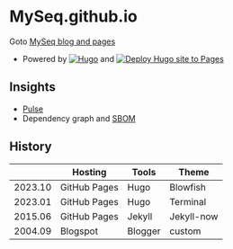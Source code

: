 # MySeq.github.io

Goto [MySeq blog and pages](https://myseq.github.io/)

 - Powered by  [![Hugo](https://img.shields.io/badge/Hugo-black.svg?style=for-the-badge&logo=Hugo)](https://gohugo.io/) and [![Deploy Hugo site to Pages](https://github.com/myseq/myseq.github.io/actions/workflows/hugo.yml/badge.svg)](https://github.com/myseq/myseq.github.io/actions/workflows/hugo.yml)

## Insights

 - [Pulse](https://github.com/myseq/myseq.github.io/pulse)
 - Dependency graph and [SBOM](https://github.com/myseq/myseq.github.io/network/dependencies)

## History

|         | Hosting | Tools | Theme |
| ------- | ------- | ----- | ----- |
| 2023.10 | GitHub Pages | Hugo | Blowfish |
| 2023.01 | GitHub Pages | Hugo | Terminal |
| 2015.06 | GitHub Pages | Jekyll | Jekyll-now |
| 2004.09 | Blogspot | Blogger | custom |

